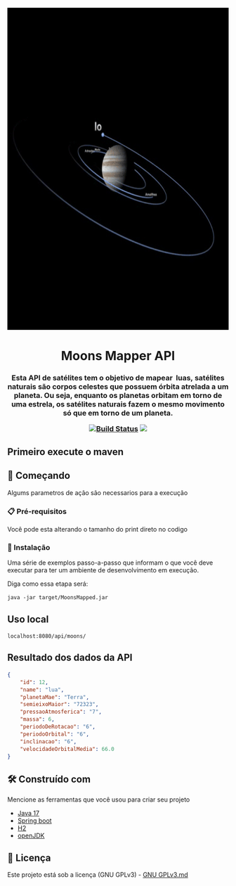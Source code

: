<p align="center"><img src="logo.gif" width = "733px" height="733px"></p>

<h1 align="center">Moons Mapper API</h1>

<h3 align="center">Esta API de satélites tem o objetivo de mapear  luas, satélites naturais são corpos celestes que possuem órbita atrelada a um planeta. Ou seja, enquanto os planetas orbitam em torno de uma estrela, os satélites naturais fazem o mesmo movimento só que em torno de um planeta.
 <a href="https://www.iau2006.org/"usando como base organizacional um sistema de CRUD
<p align="center">
 
<a href="https://github.com/Mario23junior/Moons-mapper-API/actions/workflows/Maven.yml/badge.svg?branch=dev" target="_blank"> [![Build Status](https://github.com/Mario23junior/Moons-mapper-API/actions/workflows/Maven.yml/badge.svg?branch=dev)](https://github.com/Mario23junior/Moons-mapper-API)
<a href="https://en.wikipedia.org/wiki/Representational_state_transfer"><img src="https://img.shields.io/badge/interface-REST-brightgreen.svg?longCache=true&style=flat-square" target="_blank"></a>
</p>
  
## Primeiro execute o maven 

## 🚀 Começando

Algums parametros de ação são necessarios para a execução
### 📋 Pré-requisitos


Você pode esta alterando o tamanho do print direto no codigo


### 🔧 Instalação

Uma série de exemplos passo-a-passo que informam o que você deve executar para ter um ambiente de desenvolvimento em execução.

Diga como essa etapa será:

```
java -jar target/MoonsMapped.jar

```
 
## Uso local

```
localhost:8080/api/moons/
```

## Resultado dos dados da API

```json
{
    "id": 12,
    "name": "lua",
    "planetaMae": "Terra",
    "semieixoMaior": "72323",
    "pressaoAtmosferica": "7",
    "massa": 6,
    "periodoDeRotacao": "6",
    "periodoOrbital": "6",
    "inclinacao": "6",
    "velocidadeOrbitalMedia": 66.0
}

```

## 🛠️ Construído com

Mencione as ferramentas que você usou para criar seu projeto

* [Java 17](http://www.dropwizard.io/1.0.2/docs/)
* [Spring boot](https://spring.io/projects/spring-boot)
* [H2](https://www.h2database.com/html/main.html)
* [openJDK](https://maven.apache.org/)
 
## 📄 Licença

Este projeto está sob a licença (GNU GPLv3) - [GNU GPLv3.md](https://www.gnu.org/licenses/gpl-3.0.pt-br.html)
